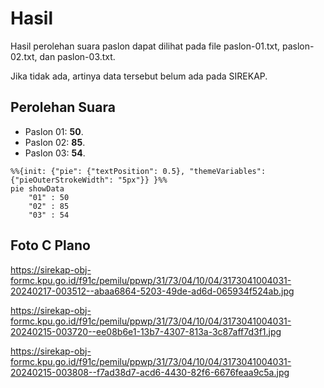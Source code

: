 # Hasil

Hasil perolehan suara paslon dapat dilihat pada file paslon-01.txt, paslon-02.txt, dan paslon-03.txt.

Jika tidak ada, artinya data tersebut belum ada pada SIREKAP.

## Perolehan Suara

 * Paslon 01: **50**.
 * Paslon 02: **85**.
 * Paslon 03: **54**.

```mermaid
%%{init: {"pie": {"textPosition": 0.5}, "themeVariables": {"pieOuterStrokeWidth": "5px"}} }%%
pie showData
    "01" : 50
    "02" : 85
    "03" : 54
```
## Foto C Plano

https://sirekap-obj-formc.kpu.go.id/f91c/pemilu/ppwp/31/73/04/10/04/3173041004031-20240217-003512--abaa6864-5203-49de-ad6d-065934f524ab.jpg

https://sirekap-obj-formc.kpu.go.id/f91c/pemilu/ppwp/31/73/04/10/04/3173041004031-20240215-003720--ee08b6e1-13b7-4307-813a-3c87aff7d3f1.jpg

https://sirekap-obj-formc.kpu.go.id/f91c/pemilu/ppwp/31/73/04/10/04/3173041004031-20240215-003808--f7ad38d7-acd6-4430-82f6-6676feaa9c5a.jpg
